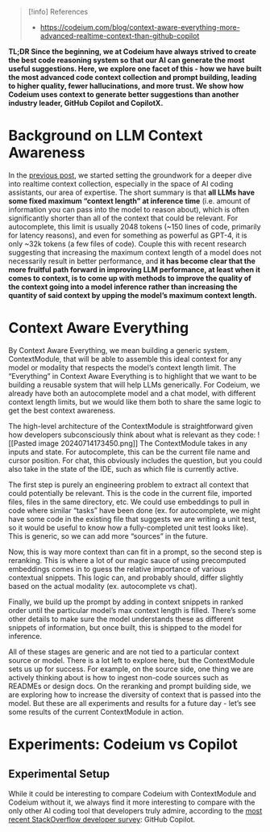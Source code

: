 > [!info] References
> - https://codeium.com/blog/context-aware-everything-more-advanced-realtime-context-than-github-copilot

**TL;DR Since the beginning, we at Codeium have always strived to create the best code reasoning system so that our AI can generate the most useful suggestions. Here, we explore one facet of this - how we have built the most advanced code context collection and prompt building, leading to higher quality, fewer hallucinations, and more trust. We show how Codeium uses context to generate better suggestions than another industry leader, GitHub Copilot and CopilotX.**

# [](https://codeium.com/blog/context-aware-everything-more-advanced-realtime-context-than-github-copilot#background-on-llm-context-awareness)Background on LLM Context Awareness

In the [previous post](https://codeium.com/blog/what-to-know-about-the-context-going-into-your-llm), we started setting the groundwork for a deeper dive into realtime context collection, especially in the space of AI coding assistants, our area of expertise. The short summary is that **all LLMs have some fixed maximum “context length” at inference time** (i.e. amount of information you can pass into the model to reason about), which is often significantly shorter than all of the context that could be relevant. For autocomplete, this limit is usually 2048 tokens (~150 lines of code, primarily for latency reasons), and even for something as powerful as GPT-4, it is only ~32k tokens (a few files of code). Couple this with recent research suggesting that increasing the maximum context length of a model does not necessarily result in better performance, and **it has become clear that the more fruitful path forward in improving LLM performance, at least when it comes to context, is to come up with methods to improve the quality of the context going into a model inference rather than increasing the quantity of said context by upping the model’s maximum context length.**

# [](https://codeium.com/blog/context-aware-everything-more-advanced-realtime-context-than-github-copilot#context-aware-everything)Context Aware Everything

By Context Aware Everything, we mean building a generic system, ContextModule, that will be able to assemble this ideal context for any model or modality that respects the model’s context length limit. The “Everything” in Context Aware Everything is to highlight that we want to be building a reusable system that will help LLMs generically. For Codeium, we already have both an autocomplete model and a chat model, with different context length limits, but we would like them both to share the same logic to get the best context awareness.

The high-level architecture of the ContextModule is straightforward given how developers subconsciously think about what is relevant as they code:
![[Pasted image 20240714173450.png]]
The ContextModule takes in any inputs and state. For autocomplete, this can be the current file name and cursor position. For chat, this obviously includes the question, but you could also take in the state of the IDE, such as which file is currently active.

The first step is purely an engineering problem to extract all context that could potentially be relevant. This is the code in the current file, imported files, files in the same directory, etc. We could use embeddings to pull in code where similar “tasks” have been done (ex. for autocomplete, we might have some code in the existing file that suggests we are writing a unit test, so it would be useful to know how a fully-completed unit test looks like). This is generic, so we can add more “sources” in the future.

Now, this is way more context than can fit in a prompt, so the second step is reranking. This is where a lot of our magic sauce of using precomputed embeddings comes in to guess the relative importance of various contextual snippets. This logic can, and probably should, differ slightly based on the actual modality (ex. autocomplete vs chat).

Finally, we build up the prompt by adding in context snippets in ranked order until the particular model’s max context length is filled. There’s some other details to make sure the model understands these as different snippets of information, but once built, this is shipped to the model for inference.

All of these stages are generic and are not tied to a particular context source or model. There is a lot left to explore here, but the ContextModule sets us up for success. For example, on the source side, one thing we are actively thinking about is how to ingest non-code sources such as READMEs or design docs. On the reranking and prompt building side, we are exploring how to increase the diversity of context that is passed into the model. But these are all experiments and results for a future day - let’s see some results of the current ContextModule in action.

# [](https://codeium.com/blog/context-aware-everything-more-advanced-realtime-context-than-github-copilot#experiments-codeium-vs-copilot)Experiments: Codeium vs Copilot

## [](https://codeium.com/blog/context-aware-everything-more-advanced-realtime-context-than-github-copilot#experimental-setup)Experimental Setup

While it could be interesting to compare Codeium with ContextModule and Codeium without it, we always find it more interesting to compare with the only other AI coding tool that developers truly admire, according to the [most recent StackOverflow developer survey](https://survey.stackoverflow.co/2023/#section-admired-and-desired-ai-developer-tools): GitHub Copilot.
